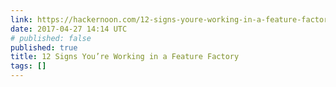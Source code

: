 ```yaml
---
link: https://hackernoon.com/12-signs-youre-working-in-a-feature-factory-44a5b938d6a2
date: 2017-04-27 14:14 UTC
# published: false
published: true
title: 12 Signs You’re Working in a Feature Factory
tags: []
---
```



